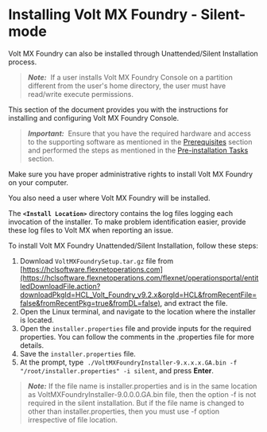                          


Installing Volt MX Foundry - Silent-mode
=======================================

Volt MX  Foundry can also be installed through Unattended/Silent Installation process.

> **_Note:_**  If a user installs Volt MX Foundry Console on a partition different from the user's home directory, the user must have read/write execute permissions.

This section of the document provides you with the instructions for installing and configuring Volt MX Foundry Console.

> **_Important:_**  Ensure that you have the required hardware and access to the supporting software as mentioned in the [Prerequisites](Prerequisites.md) section and performed the steps as mentioned in the [Pre-installation Tasks](Pre-installation_Tasks.md) section.

Make sure you have proper administrative rights to install Volt MX Foundry on your computer.

You also need a user where Volt MX Foundry will be installed.

The **`<Install Location>`** directory contains the log files logging each invocation of the installer. To make problem identification easier, provide these log files to Volt MX when reporting an issue.

To install Volt MX Foundry Unattended/Silent Installation, follow these steps:

1.  Download `VoltMXFoundrySetup.tar.gz` file from [](http://developer.voltmx.com/VoltMXReleases)[https://hclsoftware.flexnetoperations.com](https://hclsoftware.flexnetoperations.com/flexnet/operationsportal/entitledDownloadFile.action?downloadPkgId=HCL_Volt_Foundry_v9.2.x&orgId=HCL&fromRecentFile=false&fromRecentPkg=true&fromDL=false), and extract the file.
2.  Open the Linux terminal, and navigate to the location where the installer is located.
3.  Open the `installer.properties` file and provide inputs for the required properties. You can follow the comments in the .properties file for more details.
4.  Save the `installer.properties` file.
5.  At the prompt, type  `./VoltMXFoundryInstaller-9.x.x.x.GA.bin -f "/root/installer.properties" -i silent`, and press **Enter**.

> **_Note:_** If the file name is installer.properties and is in the same location as VoltMXFoundryInstaller-9.0.0.0.GA.bin file, then the option -f is not required in the silent installation. But if the file name is changed to other than installer.properties, then you must use -f option irrespective of file location.
